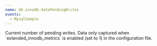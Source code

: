 ```yaml
---
name: db.innodb.dataPendingWrites
events:
  - MysqlSample
---
```


Current number of pending writes. Data only captured when \`extended\_innodb\_metrics\` is enabled (set to 1) in the configuration file.